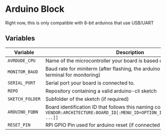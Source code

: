 # Arduino Block 

Right now, this is only compatible with 8-bit arduinos that use USB/UART 


## Variables 

| Variable | Description | Example | 
| ----------- | ----------- |----------- |
| `AVRDUDE_CPU` | Name of the microcontroller your board is based on | `atmega328p` |
| `MONITOR_BAUD` | Baud rate for miniterm (after flashing, the arduino service opens a serial terminal for monitoring) | `9600` |
| `SERIAL_PORT` | Serial port your board is connected to. | `/dev/ttyUSB0` |
| `REPO` | Repository containing a valid arduino-cli sketch |  | 
| `SKETCH_FOLDER` | Subfolder of the sketch (if required) | | 
| `ARDUINO_FQBN` | Board identification ID that follows this naming convention: `VENDOR:ARCHITECTURE:BOARD_ID[:MENU_ID=OPTION_ID[,MENU2_ID=OPTION_ID ...]]` | `arduino:avr:pro:cpu=8MHzatmega328` |  arduino:avr:pro:cpu=8MHzatmega328 | 
| `RESET_PIN` | RPi GPIO Pin used for arduino reset (if connected to native UART) | 18| 
